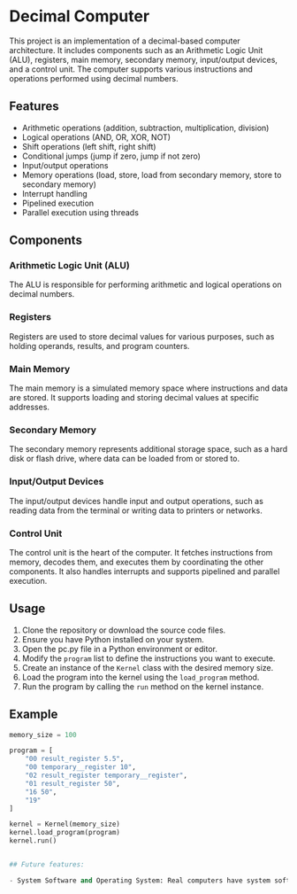 # Decimal Computer

This project is an implementation of a decimal-based computer architecture. It includes components such as an Arithmetic Logic Unit (ALU), registers, main memory, secondary memory, input/output devices, and a control unit. The computer supports various instructions and operations performed using decimal numbers.

## Features

- Arithmetic operations (addition, subtraction, multiplication, division)
- Logical operations (AND, OR, XOR, NOT)
- Shift operations (left shift, right shift)
- Conditional jumps (jump if zero, jump if not zero)
- Input/output operations
- Memory operations (load, store, load from secondary memory, store to secondary memory)
- Interrupt handling
- Pipelined execution
- Parallel execution using threads

## Components

### Arithmetic Logic Unit (ALU)

The ALU is responsible for performing arithmetic and logical operations on decimal numbers.

### Registers

Registers are used to store decimal values for various purposes, such as holding operands, results, and program counters.

### Main Memory

The main memory is a simulated memory space where instructions and data are stored. It supports loading and storing decimal values at specific addresses.

### Secondary Memory

The secondary memory represents additional storage space, such as a hard disk or flash drive, where data can be loaded from or stored to.

### Input/Output Devices

The input/output devices handle input and output operations, such as reading data from the terminal or writing data to printers or networks.

### Control Unit

The control unit is the heart of the computer. It fetches instructions from memory, decodes them, and executes them by coordinating the other components. It also handles interrupts and supports pipelined and parallel execution.

## Usage

1. Clone the repository or download the source code files.
2. Ensure you have Python installed on your system.
3. Open the pc.py file in a Python environment or editor.
4. Modify the `program` list to define the instructions you want to execute.
5. Create an instance of the `Kernel` class with the desired memory size.
6. Load the program into the kernel using the `load_program` method.
7. Run the program by calling the `run` method on the kernel instance.

## Example

```python
memory_size = 100

program = [
    "00 result_register 5.5",
    "00 temporary__register 10",
    "02 result_register temporary__register",
    "01 result_register 50",
    "16 50",
    "19"
]

kernel = Kernel(memory_size)
kernel.load_program(program)
kernel.run()


## Future features:

- System Software and Operating System: Real computers have system software, including an operating system, device drivers, and utility programs, that manage the computer's resources, provide services to applications, and facilitate user interaction. Developing a basic operating system and system software components would make the decimal computer more complete and functional.
